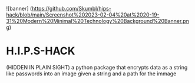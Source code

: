 ![banner] (https://github.com/Skumbl/hips-hack/blob/main/Screenshot%202023-02-04%20at%2020-19-31%20Modern%20Minimal%20Technology%20Background%20Banner.png)
# H.I.P.S-HACK
(HIDDEN IN PLAIN SIGHT)
a python package that encrypts data as a string like passwords into an image given a string and a path for the immage
